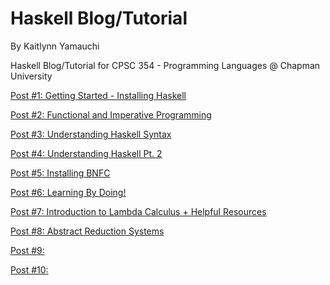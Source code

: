 # Haskell Blog/Tutorial

By Kaitlynn Yamauchi

Haskell Blog/Tutorial for CPSC 354 - Programming Languages @ Chapman University

[Post #1: Getting Started - Installing Haskell](https://github.com/klkyamauchi/Haskell-Blog/blob/main/P1-GettingStarted.md)

[Post #2: Functional and Imperative Programming](https://github.com/klkyamauchi/Haskell-Blog/blob/main/P2-FunctionalAndImperativeProgramming.md) 

[Post #3: Understanding Haskell Syntax](https://github.com/klkyamauchi/Haskell-Blog/blob/main/P3-UnderstandingHaskellSyntax.md)

[Post #4: Understanding Haskell Pt. 2](https://github.com/klkyamauchi/Haskell-Blog/blob/main/P4-UnderstandingHaskellPart2.md)

[Post #5: Installing BNFC](https://github.com/klkyamauchi/Haskell-Blog/blob/main/P5-InstallingBNFC.md)

[Post #6: Learning By Doing!](https://github.com/klkyamauchi/Haskell-Blog/blob/main/P6-LearningByDoing.md)

[Post #7: Introduction to Lambda Calculus + Helpful Resources](https://github.com/klkyamauchi/Haskell-Blog/blob/main/P7-IntroToLambdaCalc.md)

[Post #8: Abstract Reduction Systems]()

[Post #9: ]()

[Post #10: ]()
 
